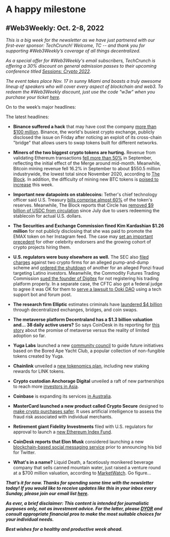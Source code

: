 # A happy milestone
## #Web3Weekly: Oct. 2-8, 2022

*This is a big week for the newsletter as we have just partnered with our first-ever sponsor: TechCrunch! Welcome, TC -- and thank you for supporting #Web3Weekly’s coverage of all things decentralized.*

*As a special offer for #Web3Weekly's email subscribers, TechCrunch is offering a 30% discount on  general admission passes to their upcoming conference titled [Sessions: Crypto 2022](https://techcrunch.com/events/tc-sessions-crypto-2022/?utm_medium=tc&utm_campaign=tccrypto&utm_content=article_13&utm_source=techcrunch&promo=article13&display=).*

*The event takes place Nov. 17 in sunny Miami and boasts a truly awesome lineup of speakers who will cover every aspect of blockchain and web3. To redeem the #Web3Weekly discount, just use the code "w3w" when you purchase your ticket [here](https://techcrunch.com/events/tc-sessions-crypto-2022/?utm_medium=tc&utm_campaign=tccrypto&utm_content=article_13&utm_source=techcrunch&promo=article13#tickets).*

On to the week’s major headlines:

The latest headlines:

- **Binance suffered a hack** that may have cost the company [more than $100 million](https://apnews.com/article/cryptocurrency-technology-business-blockchain-eee60e4b501ce52cd2ee0bb56d411e37). Binance, the world's busiest crypto exchange, publicly disclosed the issue on Friday after noticing an exploit of its cross-chain "bridge" that allows users to swap tokens built for different networks.

- **Miners of the two biggest crypto tokens are hurting.** Revenue from validating Ethereum transactions [fell more than 50%](https://www.theblock.co/post/174481/ethereum-mining-staking-revenues-down-more-than-50-in-september) in September, reflecting the initial effect of the Merge around mid-month. Meanwhile, Bitcoin mining revenue fell 16.2% in September to about $550.5 million industrywide, the lowest total since November 2020, according to [The Block](https://www.theblock.co/post/174445/bitcoin-mining-revenues-down-16-2-in-september). In addition, the difficulty of mining new BTC tokens is [poised to increase](https://www.coindesk.com/tech/2022/10/06/bitcoin-mining-is-about-get-tougher-with-difficulty-primed-for-another-sharp-rise/) this week.

- **Important new datapoints on stablecoins:** Tether's chief technology officer said U.S. Treasury [bills comprise almost 60%](https://www.theblock.co/post/174394/u-s-treasury-bills-now-make-up-more-than-half-of-tethers-reserves?utm_source=telegram2&utm_medium=social) of the token's reserves. Meanwhile, The Block reports that Circle has [removed $9 billion of USDC from circulation](https://www.theblock.co/post/175135/circle-removed-9-billion-from-usdc-supply-in-the-last-three-months) since July due to users redeeming the stablecoin for actual U.S. dollars.

- **The Securities and Exchange Commission fined Kim Kardashian $1.26 million** for not publicly disclosing that she was paid to promote the EMAX token on her Instagram feed. The case may [set an important precedent](https://www.reuters.com/markets/us/sec-charges-kim-kardashian-unlawfully-touting-crypto-security-statement-2022-10-03/?ref=upstract.com) for other celebrity endorsers and the growing cohort of crypto projects hiring them.

- **U.S. regulators were busy elsewhere as well.** The SEC also [filed charges](https://www.coindesk.com/policy/2022/09/30/sec-accuses-2-firms-of-crypto-pump-and-dump-scheme/) against two crypto firms for an alleged pump-and-dump scheme and [ordered the shutdown](https://decrypt.co/111292/sec-cracks-down-multimillion-crypto-ponzi-targeting-latino-investors) of another for an alleged Ponzi fraud targeting Latino investors. Meanwhile, the Commodity Futures Trading Commission [sued the founder of Digitex](https://decrypt.co/110992/cftc-crypto-derivatives-exchange-digitex-founder) for not registering his trading platform properly. In a separate case, the CFTC also got a federal judge to agree it was OK for them to [serve a lawsuit to Ooki DAO](https://www.coindesk.com/policy/2022/10/03/court-rules-cftc-legally-served-ooki-dao-through-help-bot/) using a tech support bot and forum post.

- **The research firm Elliptic** estimates criminals have [laundered $4 billion](https://www.theblock.co/post/174645/criminals-have-laundered-4-billion-through-dexs-bridges-and-coin-swaps-elliptic) through decentralized exchanges, bridges, and coin swaps.

- **The metaverse platform Decentraland has a $1.3 billion valuation and... 38 daily active users?**  So says CoinDesk in its reporting for [this story](https://www.coindesk.com/web3/2022/10/07/its-lonely-in-the-metaverse-decentralands-38-daily-active-users-in-a-13b-ecosystem/) about the promise of metaverse versus the reality of limited adoption so far.

- **Yuga Labs** launched a new [community council](https://yuga.com/blog/bayc-community-council/) to guide future initiatives based on the Bored Ape Yacht Club, a popular collection of non-fungible tokens created by Yuga.

- **Chainlink** unveiled a [new tokenomics plan](https://twitter.com/chainlink/status/1575244827985383429?s=20&t=2CVH27GQdHNoGDsN1OGrxQ), including new staking rewards for LINK tokens.

- **Crypto custodian Anchorage Digital** unveiled a raft of new partnerships to reach more [investors in Asia](https://www.coindesk.com/business/2022/10/05/custodian-anchorage-adds-to-asia-push-with-batch-of-institutional-crypto-partners/).

- **Coinbase** is expanding its services [in Australia](https://decrypt.co/111280/coinbase-incorporates-australia-expands-offerings-retail-customers).

- **MasterCard launched a new product called Crypto Secure** designed to [make crypto purchases safer](https://www.yahoo.com/lifestyle/mastercard-crypto-secure-200559003.html). It uses artificial intelligence to assess the fraud risk associated with individual merchants.

- **Retirement giant Fidelity Investments** filed with U.S. regulators for approval to launch a [new Ethereum Index Fund](https://www.barrons.com/advisor/articles/fidelity-launches-ethereum-index-fund-51664999442).

- **CoinDesk reports that Elon Musk** considered launching a new [blockchain-based social messaging service](https://www.coindesk.com/business/2022/09/30/elon-musk-was-mulling-creating-a-blockchain-based-social-media-firm-before-offering-to-buy-twitter/) prior to announcing his bid for Twitter.

- **What's in a name?** Liquid Death, a facetiously monikered beverage company that sells canned mountain water, just raised a venture round at a $700 million valuation, according to [MarketWatch](https://www.marketwatch.com/story/seller-of-mountain-water-in-a-can-liquid-death-is-valued-at-700-million-after-latest-funding-round-report-11664880877?link=sfmw_tw). Go figure...

_**That’s it for now. Thanks for spending some time with the newsletter today! If you would like to receive updates like this in your inbox every Sunday, please join our email list [here](https://w3w.news).**_ <!-- Be sure to delete that last line for copy going out to existing email subscribers, of course. -->

_**As ever, a brief disclaimer: This content is intended for journalistic purposes only, not as investment advice. For the latter, please [DYOR](https://www.google.com/search?q=DYOR&sxsrf=ALiCzsbQdCxZ0zVRVuYN5L2c-89lO7I5cw%3A1663013827193&source=hp&ei=w5MfY5f5BrylptQPrba9uAo&iflsig=AJiK0e8AAAAAYx-h08-1Cfk2JUZBncAoNuCZfyyt_eDY&ved=0ahUKEwjX5q-jiZD6AhW8kokEHS1bD6cQ4dUDCAk&uact=5&oq=DYOR&gs_lcp=Cgdnd3Mtd2l6EAMyCAgAEIAEELEDMgsIABCABBCxAxCLAzIICAAQgAQQiwMyCAgAEIAEEIsDMggIABCABBCLAzIICAAQgAQQiwMyCggAEIAEEAoQiwMyBQgAEIAEMgUIABCABDIFCAAQgAQ6BAgjECc6CAguELEDEIMBOhEILhCABBCxAxCDARDHARDRAzoLCAAQgAQQsQMQgwE6CAgAELEDEIMBOgsILhCABBCxAxCDAToECAAQA1AAWLEEYJkGaABwAHgBgAHaAYgB2wOSAQUyLjEuMZgBAKABAbgBAQ&sclient=gws-wiz) and consult appropriate financial pros to make the most suitable choices for your individual needs.**_

_**Best wishes for a healthy and productive week ahead.**_  
